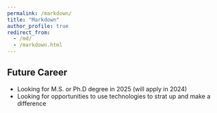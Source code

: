 ```yaml
---
permalink: /markdown/
title: "Markdown"
author_profile: true
redirect_from: 
  - /md/
  - /markdown.html
---
```


## Future Career

* Looking for M.S. or Ph.D degree in 2025 (will apply in 2024)
* Looking for opportunities to use technologies to strat up and make a difference


